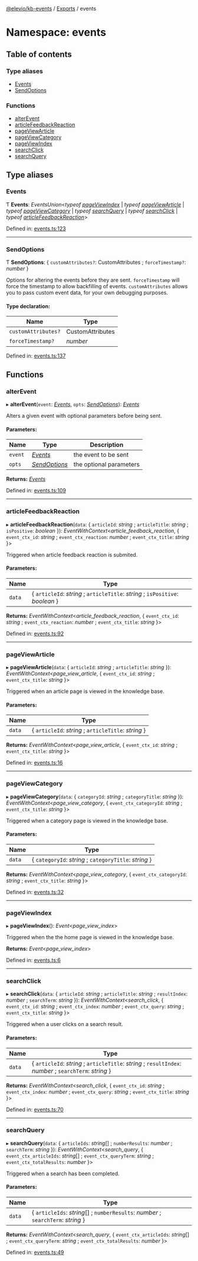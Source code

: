 [@elevio/kb-events](../README.md) / [Exports](../modules.md) / events

# Namespace: events

## Table of contents

### Type aliases

- [Events](events.md#events)
- [SendOptions](events.md#sendoptions)

### Functions

- [alterEvent](events.md#alterevent)
- [articleFeedbackReaction](events.md#articlefeedbackreaction)
- [pageViewArticle](events.md#pageviewarticle)
- [pageViewCategory](events.md#pageviewcategory)
- [pageViewIndex](events.md#pageviewindex)
- [searchClick](events.md#searchclick)
- [searchQuery](events.md#searchquery)

## Type aliases

### Events

Ƭ **Events**: *EventsUnion*<*typeof* [*pageViewIndex*](events.md#pageviewindex) \| *typeof* [*pageViewArticle*](events.md#pageviewarticle) \| *typeof* [*pageViewCategory*](events.md#pageviewcategory) \| *typeof* [*searchQuery*](events.md#searchquery) \| *typeof* [*searchClick*](events.md#searchclick) \| *typeof* [*articleFeedbackReaction*](events.md#articlefeedbackreaction)\>

Defined in: [events.ts:123](https://github.com/elevio/kb-events/blob/543de2b/src/events.ts#L123)

___

### SendOptions

Ƭ **SendOptions**: { `customAttributes?`: CustomAttributes ; `forceTimestamp?`: *number*  }

Options for altering the events before they are sent.
`forceTimestamp` will force the timestamp to allow backfilling of events.
`customAttributes` allows you to pass custom event data, for your own debugging purposes.

#### Type declaration:

Name | Type |
------ | ------ |
`customAttributes?` | CustomAttributes |
`forceTimestamp?` | *number* |

Defined in: [events.ts:137](https://github.com/elevio/kb-events/blob/543de2b/src/events.ts#L137)

## Functions

### alterEvent

▸ **alterEvent**(`event`: [*Events*](events.md#events), `opts`: [*SendOptions*](events.md#sendoptions)): [*Events*](events.md#events)

Alters a given event with optional parameters before being sent.

#### Parameters:

Name | Type | Description |
------ | ------ | ------ |
`event` | [*Events*](events.md#events) | the event to be sent   |
`opts` | [*SendOptions*](events.md#sendoptions) | the optional parameters    |

**Returns:** [*Events*](events.md#events)

Defined in: [events.ts:109](https://github.com/elevio/kb-events/blob/543de2b/src/events.ts#L109)

___

### articleFeedbackReaction

▸ **articleFeedbackReaction**(`data`: { `articleId`: *string* ; `articleTitle`: *string* ; `isPositive`: *boolean*  }): *EventWithContext*<*article_feedback_reaction*, { `event_ctx_id`: *string* ; `event_ctx_reaction`: *number* ; `event_ctx_title`: *string*  }\>

Triggered when article feedback reaction is submited.

#### Parameters:

Name | Type |
------ | ------ |
`data` | { `articleId`: *string* ; `articleTitle`: *string* ; `isPositive`: *boolean*  } |

**Returns:** *EventWithContext*<*article_feedback_reaction*, { `event_ctx_id`: *string* ; `event_ctx_reaction`: *number* ; `event_ctx_title`: *string*  }\>

Defined in: [events.ts:92](https://github.com/elevio/kb-events/blob/543de2b/src/events.ts#L92)

___

### pageViewArticle

▸ **pageViewArticle**(`data`: { `articleId`: *string* ; `articleTitle`: *string*  }): *EventWithContext*<*page_view_article*, { `event_ctx_id`: *string* ; `event_ctx_title`: *string*  }\>

Triggered when an article page is viewed in the knowledge base.

#### Parameters:

Name | Type |
------ | ------ |
`data` | { `articleId`: *string* ; `articleTitle`: *string*  } |

**Returns:** *EventWithContext*<*page_view_article*, { `event_ctx_id`: *string* ; `event_ctx_title`: *string*  }\>

Defined in: [events.ts:16](https://github.com/elevio/kb-events/blob/543de2b/src/events.ts#L16)

___

### pageViewCategory

▸ **pageViewCategory**(`data`: { `categoryId`: *string* ; `categoryTitle`: *string*  }): *EventWithContext*<*page_view_category*, { `event_ctx_categoryId`: *string* ; `event_ctx_title`: *string*  }\>

Triggered when a category page is viewed in the knowledge base.

#### Parameters:

Name | Type |
------ | ------ |
`data` | { `categoryId`: *string* ; `categoryTitle`: *string*  } |

**Returns:** *EventWithContext*<*page_view_category*, { `event_ctx_categoryId`: *string* ; `event_ctx_title`: *string*  }\>

Defined in: [events.ts:32](https://github.com/elevio/kb-events/blob/543de2b/src/events.ts#L32)

___

### pageViewIndex

▸ **pageViewIndex**(): *Event*<*page_view_index*\>

Triggered when the the home page is viewed in the knowledge base.

**Returns:** *Event*<*page_view_index*\>

Defined in: [events.ts:6](https://github.com/elevio/kb-events/blob/543de2b/src/events.ts#L6)

___

### searchClick

▸ **searchClick**(`data`: { `articleId`: *string* ; `articleTitle`: *string* ; `resultIndex`: *number* ; `searchTerm`: *string*  }): *EventWithContext*<*search_click*, { `event_ctx_id`: *string* ; `event_ctx_index`: *number* ; `event_ctx_query`: *string* ; `event_ctx_title`: *string*  }\>

Triggered when a user clicks on a search result.

#### Parameters:

Name | Type |
------ | ------ |
`data` | { `articleId`: *string* ; `articleTitle`: *string* ; `resultIndex`: *number* ; `searchTerm`: *string*  } |

**Returns:** *EventWithContext*<*search_click*, { `event_ctx_id`: *string* ; `event_ctx_index`: *number* ; `event_ctx_query`: *string* ; `event_ctx_title`: *string*  }\>

Defined in: [events.ts:70](https://github.com/elevio/kb-events/blob/543de2b/src/events.ts#L70)

___

### searchQuery

▸ **searchQuery**(`data`: { `articleIds`: *string*[] ; `numberResults`: *number* ; `searchTerm`: *string*  }): *EventWithContext*<*search_query*, { `event_ctx_articleIds`: *string*[] ; `event_ctx_queryTerm`: *string* ; `event_ctx_totalResults`: *number*  }\>

Triggered when a search has been completed.

#### Parameters:

Name | Type |
------ | ------ |
`data` | { `articleIds`: *string*[] ; `numberResults`: *number* ; `searchTerm`: *string*  } |

**Returns:** *EventWithContext*<*search_query*, { `event_ctx_articleIds`: *string*[] ; `event_ctx_queryTerm`: *string* ; `event_ctx_totalResults`: *number*  }\>

Defined in: [events.ts:49](https://github.com/elevio/kb-events/blob/543de2b/src/events.ts#L49)
